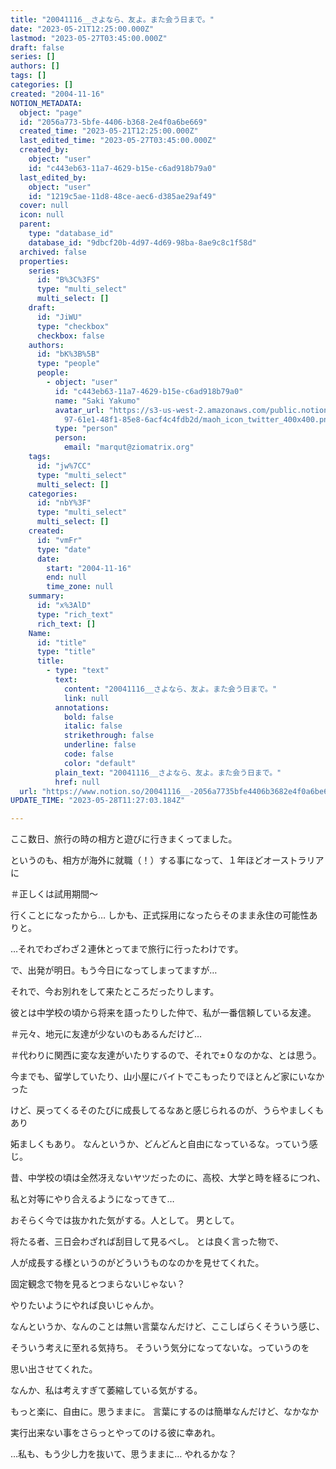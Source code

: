 ```yaml
---
title: "20041116__さよなら、友よ。また会う日まで。"
date: "2023-05-21T12:25:00.000Z"
lastmod: "2023-05-27T03:45:00.000Z"
draft: false
series: []
authors: []
tags: []
categories: []
created: "2004-11-16"
NOTION_METADATA:
  object: "page"
  id: "2056a773-5bfe-4406-b368-2e4f0a6be669"
  created_time: "2023-05-21T12:25:00.000Z"
  last_edited_time: "2023-05-27T03:45:00.000Z"
  created_by:
    object: "user"
    id: "c443eb63-11a7-4629-b15e-c6ad918b79a0"
  last_edited_by:
    object: "user"
    id: "1219c5ae-11d8-48ce-aec6-d385ae29af49"
  cover: null
  icon: null
  parent:
    type: "database_id"
    database_id: "9dbcf20b-4d97-4d69-98ba-8ae9c8c1f58d"
  archived: false
  properties:
    series:
      id: "B%3C%3FS"
      type: "multi_select"
      multi_select: []
    draft:
      id: "JiWU"
      type: "checkbox"
      checkbox: false
    authors:
      id: "bK%3B%5B"
      type: "people"
      people:
        - object: "user"
          id: "c443eb63-11a7-4629-b15e-c6ad918b79a0"
          name: "Saki Yakumo"
          avatar_url: "https://s3-us-west-2.amazonaws.com/public.notion-static.com/3ad1c4\
            97-61e1-48f1-85e8-6acf4c4fdb2d/maoh_icon_twitter_400x400.png"
          type: "person"
          person:
            email: "marqut@ziomatrix.org"
    tags:
      id: "jw%7CC"
      type: "multi_select"
      multi_select: []
    categories:
      id: "nbY%3F"
      type: "multi_select"
      multi_select: []
    created:
      id: "vmFr"
      type: "date"
      date:
        start: "2004-11-16"
        end: null
        time_zone: null
    summary:
      id: "x%3AlD"
      type: "rich_text"
      rich_text: []
    Name:
      id: "title"
      type: "title"
      title:
        - type: "text"
          text:
            content: "20041116__さよなら、友よ。また会う日まで。"
            link: null
          annotations:
            bold: false
            italic: false
            strikethrough: false
            underline: false
            code: false
            color: "default"
          plain_text: "20041116__さよなら、友よ。また会う日まで。"
          href: null
  url: "https://www.notion.so/20041116__-2056a7735bfe4406b3682e4f0a6be669"
UPDATE_TIME: "2023-05-28T11:27:03.184Z"

---
```

<link rel="stylesheet" href="https://cdn.jsdelivr.net/npm/katex@0.16.2/dist/katex.min.css" integrity="sha384-bYdxxUwYipFNohQlHt0bjN/LCpueqWz13HufFEV1SUatKs1cm4L6fFgCi1jT643X" crossorigin="anonymous">


ここ数日、旅行の時の相方と遊びに行きまくってました。


というのも、相方が海外に就職（！）する事になって、１年ほどオーストラリアに


＃正しくは試用期間～


行くことになったから… しかも、正式採用になったらそのまま永住の可能性ありと。


…それでわざわざ２連休とってまで旅行に行ったわけです。


で、出発が明日。もう今日になってしまってますが…


それで、今お別れをして来たところだったりします。


彼とは中学校の頃から将来を語ったりした仲で、私が一番信頼している友達。


＃元々、地元に友達が少ないのもあるんだけど…


＃代わりに関西に変な友達がいたりするので、それで±０なのかな、とは思う。


今までも、留学していたり、山小屋にバイトでこもったりでほとんど家にいなかった


けど、戻ってくるそのたびに成長してるなあと感じられるのが、うらやましくもあり


妬ましくもあり。 なんというか、どんどんと自由になっているな。っていう感じ。


昔、中学校の頃は全然冴えないヤツだったのに、高校、大学と時を経るにつれ、


私と対等にやり合えるようになってきて…


おそらく今では抜かれた気がする。人として。 男として。


将たる者、三日会わざれば刮目して見るべし。 とは良く言った物で、


人が成長する様というのがどういうものなのかを見せてくれた。


固定観念で物を見るとつまらないじゃない？


やりたいようにやれば良いじゃんか。


なんというか、なんのことは無い言葉なんだけど、ここしばらくそういう感じ、


そういう考えに至れる気持ち。 そういう気分になってないな。っていうのを


思い出させてくれた。


なんか、私は考えすぎて萎縮している気がする。


もっと楽に、自由に。思うままに。 言葉にするのは簡単なんだけど、なかなか


実行出来ない事をさらっとやってのける彼に幸あれ。


…私も、もう少し力を抜いて、思うままに… やれるかな？

